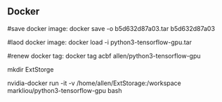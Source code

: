 ## Docker

#save docker image: 
docker save -o b5d632d87a03.tar b5d632d87a03

#laod docker image:
docker load -i python3-tensorflow-gpu.tar

#renew docker tag:
docker tag acbf allen/python3-tensorflow-gpu

mkdir ExtStorge 

nvidia-docker run -it -v /home/allen/ExtStorage:/workspace markliou/python3-tensorflow-gpu bash

